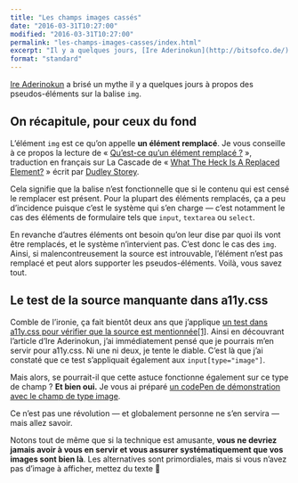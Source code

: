 ```yaml
---
title: "Les champs images cassés"
date: "2016-03-31T10:27:00"
modified: "2016-03-31T10:27:00"
permalink: "les-champs-images-casses/index.html"
excerpt: "Il y a quelques jours, [Ire Aderinokun](http://bitsofco.de/) a dévoilé que les images cassées supportaient les pseudo-éléments. En bossant sur [a11y.css](https://github.com/ffoodd/a11y.css), je me suis aperçu que ça valait également pour les champs images. [Lire la suite de «&nbsp;Les champs images cassés&nbsp;» →](https://www.ffoodd.fr/les-champs-images-casses/)"
format: "standard"
---
```

[Ire Aderinokun](http://bitsofco.de/) a brisé un mythe il y a quelques jours à propos des pseudos-éléments sur la balise `img`.

## On récapitule, pour ceux du fond

Lʼélément `img` est ce quʼon appelle **un élément remplacé**. Je vous conseille à ce propos la lecture de «&nbsp;[Qu’est-ce qu’un élément remplacé&nbsp;?](http://la-cascade.ghost.io/quest-ce-quun-element-remplace/)&nbsp;», traduction en français sur La Cascade de «&nbsp;[What The Heck Is A Replaced Element?](https://demosthenes.info/blog/461/What-The-Heck-Is-A-Replaced-Element#)&nbsp;» écrit par [Dudley Storey](https://twitter.com/dudleystorey).

Cela signifie que la balise nʼest fonctionnelle que si le contenu qui est censé le remplacer est présent. Pour la plupart des éléments remplacés, ça a peu dʼincidence puisque cʼest le système qui sʼen charge —&nbsp;cʼest notamment le cas des éléments de formulaire tels que `input`, `textarea` ou `select`.

En revanche dʼautres éléments ont besoin quʼon leur dise par quoi ils vont être remplacés, et le système nʼintervient pas. Cʼest donc le cas des `img`. Ainsi, si malencontreusement la source est introuvable, lʼélément nʼest pas remplacé et peut alors supporter les pseudos-éléments. Voilà, vous savez tout.

## Le test de la source manquante dans a11y.css

Comble de lʼironie, ça fait bientôt deux ans que jʼapplique [un test dans a11y.css pour vérifier que la source est mentionnée](http://ffoodd.github.io/a11y.css/errors.html#no-src)[\[1\]](https://www.ffoodd.fr/les-champs-images-casses/#note-1 "Impossible de vérifier, lorsque la source est présente, quʼelle est bel et bien valide. Dommage."). Ainsi en découvrant lʼarticle dʼIre Aderinokun, jʼai immédiatement pensé que je pourrais mʼen servir pour a11y.css. Ni une ni deux, je tente le diable. Cʼest là que jʼai constaté que ce test sʼappliquait également aux `input[type="image"]`.

Mais alors, se pourrait-il que cette astuce fonctionne également sur ce type de champ&nbsp;? **Et bien oui.** Je vous ai préparé [un codePen de démonstration avec le champ de type image](http://codepen.io/ffoodd/pen/vGJPLe).

Ce nʼest pas une révolution —&nbsp;et globalement personne ne sʼen servira&nbsp;— mais allez savoir.

Notons tout de même que si la technique est amusante, **vous ne devriez jamais avoir à vous en servir et vous assurer systématiquement que vos images sont bien là**. Les alternatives sont primordiales, mais si vous nʼavez pas dʼimage à afficher, mettez du texte 🙂
